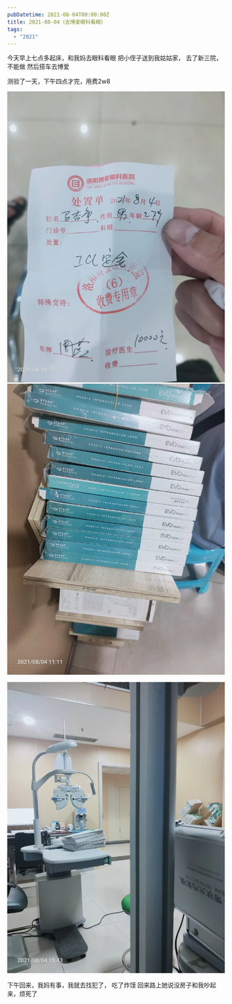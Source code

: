 ```yaml
---
pubDatetime: 2021-08-04T00:00:00Z
title: 2021-08-04（去博爱眼科看眼）
tags:
  - "2021"
---
```


今天早上七点多起床，和我妈去眼科看眼
把小侄子送到我姑姑家，
去了新三院，不能做
然后搭车去博爱

测验了一天，下午四点才完，用费2w8

![](../../img/6904315-13ca615731178792.jpg)
![](../../img/6904315-6ba1656081d8e774.jpg)

![](../../img/6904315-c3cb79b44cd5aae8.jpg)


下午回来，我妈有事，我就去找犯了，
吃了炸馍
回来路上她说没房子和我吵起来，烦死了

